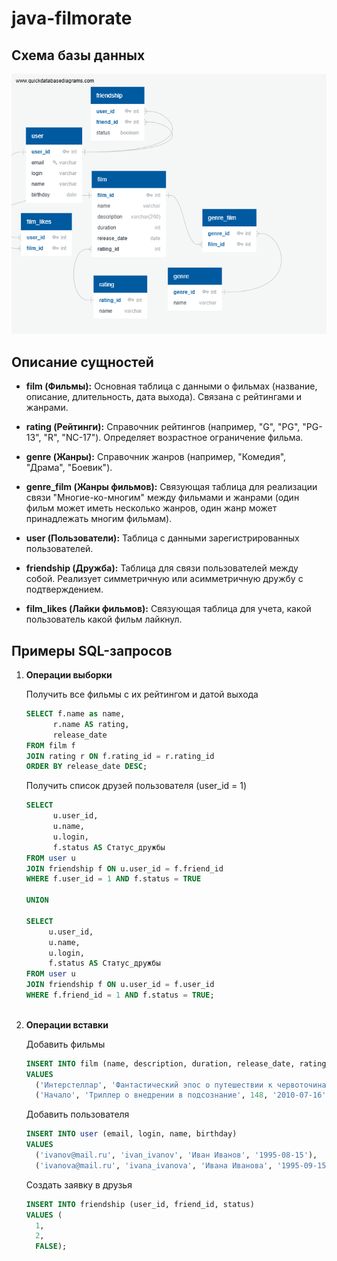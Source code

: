 # java-filmorate

## Схема базы данных

![database-schema](database-schema.png)

## Описание сущностей

- **film (Фильмы):** Основная таблица с данными о фильмах (название, описание, длительность, дата выхода). Связана с рейтингами и жанрами.

- **rating (Рейтинги):** Справочник рейтингов (например, "G", "PG", "PG-13", "R", "NC-17"). Определяет возрастное ограничение фильма.

- **genre (Жанры):** Справочник жанров (например, "Комедия", "Драма", "Боевик").

- **genre_film (Жанры фильмов):** Связующая таблица для реализации связи "Многие-ко-многим" между фильмами и жанрами (один фильм может иметь несколько жанров, один жанр может принадлежать многим фильмам).

- **user (Пользователи):** Таблица с данными зарегистрированных пользователей.

- **friendship (Дружба):** Таблица для связи пользователей между собой. Реализует симметричную или асимметричную дружбу с подтверждением.

- **film_likes (Лайки фильмов):** Связующая таблица для учета, какой пользователь какой фильм лайкнул.

## Примеры SQL-запросов

1. **Операции выборки**
   
   Получить все фильмы с их рейтингом и датой выхода
   
   ```sql
   SELECT f.name as name,
         r.name AS rating,
         release_date
   FROM film f
   JOIN rating r ON f.rating_id = r.rating_id
   ORDER BY release_date DESC;
   ```

   Получить список друзей пользователя (user_id = 1)

   ```sql
   SELECT
         u.user_id,
         u.name,
         u.login,
         f.status AS Статус_дружбы
   FROM user u
   JOIN friendship f ON u.user_id = f.friend_id
   WHERE f.user_id = 1 AND f.status = TRUE

   UNION

   SELECT 
        u.user_id,
        u.name,
        u.login,
        f.status AS Статус_дружбы
   FROM user u
   JOIN friendship f ON u.user_id = f.user_id
   WHERE f.friend_id = 1 AND f.status = TRUE;
 
2. **Операции вставки**

    Добавить фильмы

    ```sql
    INSERT INTO film (name, description, duration, release_date, rating_id)
    VALUES 
      ('Интерстеллар', 'Фантастический эпос о путешествии к червоточинам', 169, '2014-11-06', (SELECT rating_id FROM rating WHERE name = 'PG-13')),
      ('Начало', 'Триллер о внедрении в подсознание', 148, '2010-07-16', (SELECT rating_id FROM rating WHERE name = 'PG-13'));
    ```

    Добавить пользователя

    ```sql
    INSERT INTO user (email, login, name, birthday)
    VALUES
      ('ivanov@mail.ru', 'ivan_ivanov', 'Иван Иванов', '1995-08-15'),
      ('ivanova@mail.ru', 'ivana_ivanova', 'Ивана Иванова', '1995-09-15');
    ```
    Создать заявку в друзья

    ```sql
    INSERT INTO friendship (user_id, friend_id, status)
    VALUES (
      1,
      2,
      FALSE);
    ```
   

